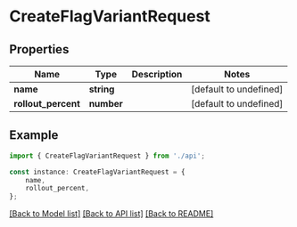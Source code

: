 # CreateFlagVariantRequest


## Properties

Name | Type | Description | Notes
------------ | ------------- | ------------- | -------------
**name** | **string** |  | [default to undefined]
**rollout_percent** | **number** |  | [default to undefined]

## Example

```typescript
import { CreateFlagVariantRequest } from './api';

const instance: CreateFlagVariantRequest = {
    name,
    rollout_percent,
};
```

[[Back to Model list]](../README.md#documentation-for-models) [[Back to API list]](../README.md#documentation-for-api-endpoints) [[Back to README]](../README.md)
